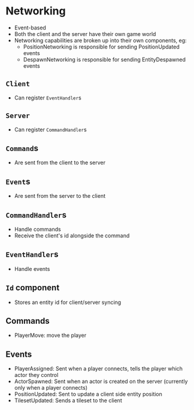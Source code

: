 # Networking
* Event-based
* Both the client and the server have their own game world
* Networking capabilities are broken up into their own components, eg:
  * PositionNetworking is responsible for sending PositionUpdated events
  * DespawnNetworking is responsible for sending EntityDespawned events

## `Client`
* Can register `EventHandler`s

## `Server`
* Can register `CommandHandler`s

## `Command`s
* Are sent from the client to the server

## `Event`s
* Are sent from the server to the client

## `CommandHandler`s
* Handle commands
* Receive the client's id alongside the command

## `EventHandler`s
* Handle events

## `Id` component
* Stores an entity id for client/server syncing

## Commands
* PlayerMove: move the player

## Events
* PlayerAssigned: Sent when a player connects, tells the player which actor they control
* ActorSpawned: Sent when an actor is created on the server (currently only when a player connects)
* PositionUpdated: Sent to update a client side entity position
* TilesetUpdated: Sends a tileset to the client
